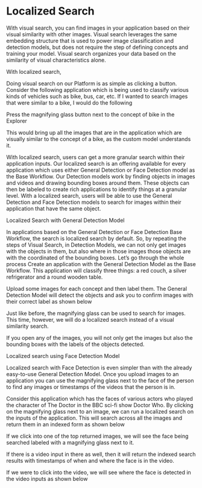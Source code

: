 # Localized Search

With visual search, you can find images in your application based on their visual similarity with other images. Visual search leverages the same embedding structure that is used to power image classification and detection models, but does not require the step of defining concepts and training your model. Visual search organizes your data based on the similarity of visual characteristics alone.

With localized search,



Doing visual search on our Platform is as simple as clicking a button. Consider the following application which is being used to classify various kinds of vehicles such as bike, bus, car, etc. If I wanted to search images that were similar to a bike, I would do the following



Press the magnifying glass button next to the concept of bike in the Explorer

This would bring up all the images that are in the application which are visually similar to the concept of a bike, as the custom model understands it.



With localized search, users can get a more granular search within their application inputs. Our localized search is an offering available for every application which uses either General Detection or Face Detection model as the Base Workflow. Our Detection models work by finding objects in images and videos and drawing bounding boxes around them. These objects can then be labeled to create rich applications to identify things at a granular level. With a localized search, users will be able to use the General Detection and Face Detection models to search for images within their application that have the same object.

Localized Search with General Detection Model

In applications based on the General Detection or Face Detection Base Workflow, the search is localized search by default. So, by repeating the steps of Visual Search, in Detection Models, we can not only get images with the objects in them, but also where in those images those objects are with the coordinated of the bounding boxes. Let’s go through the whole process
Create an application with the General Detection Model as the Base Workflow. This application will classify three things: a red couch, a silver refrigerator and a round wooden table.

Upload some images for each concept and then label them. The General Detection Model will detect the objects and ask you to confirm images with their correct label as shown below


Just like before, the magnifying glass can be used to search for images. This time, however, we will do a localized search instead of a visual similarity search.


If you open any of the images, you will not only get the images but also the bounding boxes with the labels of the objects detected.



Localized search using Face Detection Model

Localized search with Face Detection is even simpler than with the already easy-to-use General Detection Model. Once you upload images to an application you can use the magnifying glass next to the face of the person to find any images or timestamps of the videos that the person is in.

Consider this application which has the faces of various actors who played the character of The Doctor in the BBC sci-fi show Doctor Who.
By clicking on the magnifying glass next to an image, we can run a localized search on the inputs of the application. This will search across all the images and return them in an indexed form as shown below



If we click into one of the top returned images, we will see the face being searched labeled with a magnifying glass next to it.


If there is a video input in there as well, then it will return the indexed search results with timestamps of when and where the face is in the video.


If we were to click into the video, we will see where the face is detected in the video inputs as shown below

